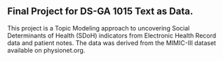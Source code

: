 ## Final Project for DS-GA 1015 Text as Data. 

This project is a Topic Modeling approach to uncovering Social Determinants of Health (SDoH) indicators from Electronic Health Record data and patient notes. The data was derived from the MIMIC-III dataset available on physionet.org.
